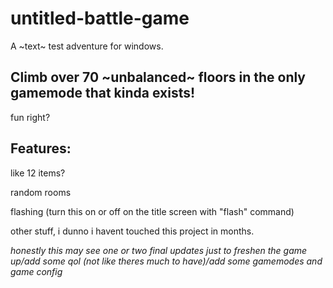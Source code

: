 # untitled-battle-game
A ~text~ test adventure for windows.

Climb over 70 ~unbalanced~ floors in the only gamemode that kinda exists!
---
fun right?

Features:
---
like 12 items?

random rooms

flashing (turn this on or off on the title screen with "flash" command)

other stuff, i dunno i havent touched this project in months.

*honestly this may see one or two final updates just to freshen the game up/add some qol (not like theres much to have)/add some gamemodes and game config*
